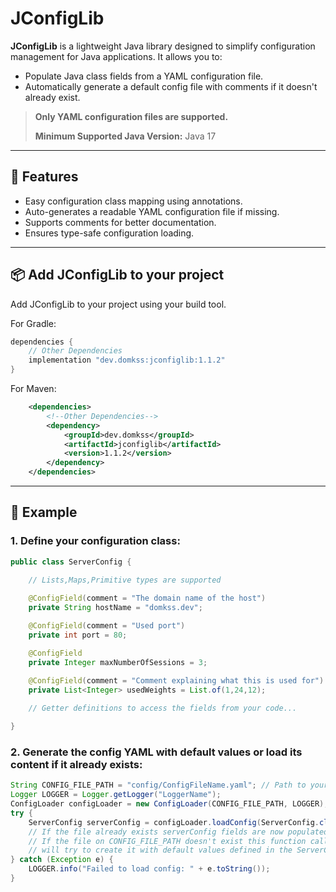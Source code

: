 # JConfigLib

**JConfigLib** is a lightweight Java library designed to simplify configuration management for Java applications. It allows you to:

- Populate Java class fields from a YAML configuration file.
- Automatically generate a default config file with comments if it doesn't already exist.

>  **Only YAML configuration files are supported.**
>
> **Minimum Supported Java Version:** Java 17

---

## 🔧 Features

- Easy configuration class mapping using annotations.
- Auto-generates a readable YAML configuration file if missing.
- Supports comments for better documentation.
- Ensures type-safe configuration loading.

---

## 📦 Add JConfigLib to your project

Add JConfigLib to your project using your build tool.

For Gradle:
```groovy
dependencies {
    // Other Dependencies
    implementation "dev.domkss:jconfiglib:1.1.2"
}
```
For Maven:
```xml
    <dependencies>
        <!--Other Dependencies-->
        <dependency>
            <groupId>dev.domkss</groupId>
            <artifactId>jconfiglib</artifactId>
            <version>1.1.2</version>
        </dependency>
    </dependencies>
```


---

## 🧪 Example

### 1. Define your configuration class:

```java
public class ServerConfig {

    // Lists,Maps,Primitive types are supported
    
    @ConfigField(comment = "The domain name of the host")
    private String hostName = "domkss.dev";

    @ConfigField(comment = "Used port")
    private int port = 80;

    @ConfigField
    private Integer maxNumberOfSessions = 3;

    @ConfigField(comment = "Comment explaining what this is used for")
    private List<Integer> usedWeights = List.of(1,24,12);
    
    // Getter definitions to access the fields from your code...

}
```
### 2. Generate the config YAML with default values or load its content if it already exists:
```java
String CONFIG_FILE_PATH = "config/ConfigFileName.yaml"; // Path to your config file location
Logger LOGGER = Logger.getLogger("LoggerName");
ConfigLoader configLoader = new ConfigLoader(CONFIG_FILE_PATH, LOGGER);
try {
    ServerConfig serverConfig = configLoader.loadConfig(ServerConfig.class);
    // If the file already exists serverConfig fields are now populated from the YAML file
    // If the file on CONFIG_FILE_PATH doesn't exist this function call 
    // will try to create it with default values defined in the ServerConfig.class
} catch (Exception e) {
    LOGGER.info("Failed to load config: " + e.toString());
}
```